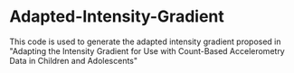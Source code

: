 # Adapted-Intensity-Gradient
This code is used to generate the adapted intensity gradient proposed in "Adapting the Intensity Gradient for Use with Count-Based Accelerometry Data in Children and Adolescents"
